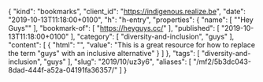 {
  "kind": "bookmarks",
  "client_id": "https://indigenous.realize.be",
  "date": "2019-10-13T11:18:00+0100",
  "h": "h-entry",
  "properties": {
    "name": [
      "\"Hey Guys\""
    ],
    "bookmark-of": [
      "https://heyguys.cc/"
    ],
    "published": [
      "2019-10-13T11:18:00+0100"
    ],
    "category": [
      "diversity-and-inclusion",
      "guys"
    ],
    "content": [
      {
        "html": "",
        "value": "This is a great resource for how to replace the term \"guys\" with an inclusive alternative"
      }
    ]
  },
  "tags": [
    "diversity-and-inclusion",
    "guys"
  ],
  "slug": "2019/10/uz3y6",
  "aliases": [
    "/mf2/5b3dc043-8dad-444f-a52a-04191fa36357/"
  ]
}
